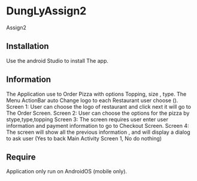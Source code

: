 <!-- Name: DUNG LY ID: N01327929 -->
# DungLyAssign2
Assign2
## Installation
Use the android Studio to install The app.

## Information
The Application use to Order Pizza with options Topping, size , type.
The Menu ActionBar auto Change logo to each Restaurant user choose ().
Screen 1: User can choose the logo of restaurant and click next it will go to The Order Screen.
Screen 2: User can choose the options for the pizza by stype,type,topping
Screen 3: The screen requires user enter user information and payment information to go to Checkout Screen.
Screen 4: The screen will show all the previous information , and will display a dialog to ask user (Yes to back Main Activity Screen 1, No do nothing)

## Require
Application only run on AndroidOS (mobile only).
